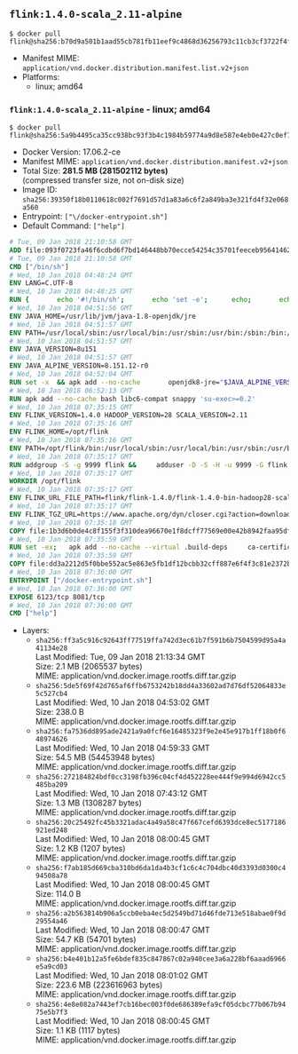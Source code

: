 ## `flink:1.4.0-scala_2.11-alpine`

```console
$ docker pull flink@sha256:b70d9a501b1aad55cb781fb11eef9c4868d36256793c11cb3cf3722f4f49c58c
```

-	Manifest MIME: `application/vnd.docker.distribution.manifest.list.v2+json`
-	Platforms:
	-	linux; amd64

### `flink:1.4.0-scala_2.11-alpine` - linux; amd64

```console
$ docker pull flink@sha256:5a9b4495ca35cc938bc93f3b4c1984b59774a9d8e587e4eb0e427c0ef718c006
```

-	Docker Version: 17.06.2-ce
-	Manifest MIME: `application/vnd.docker.distribution.manifest.v2+json`
-	Total Size: **281.5 MB (281502112 bytes)**  
	(compressed transfer size, not on-disk size)
-	Image ID: `sha256:39350f18b0110618c002f7691d57d1a83a6c6f2a849ba3e321fd4f32e068a560`
-	Entrypoint: `["\/docker-entrypoint.sh"]`
-	Default Command: `["help"]`

```dockerfile
# Tue, 09 Jan 2018 21:10:58 GMT
ADD file:093f0723fa46f6cdbd6f7bd146448bb70ecce54254c35701feeceb956414622f in / 
# Tue, 09 Jan 2018 21:10:58 GMT
CMD ["/bin/sh"]
# Wed, 10 Jan 2018 04:48:24 GMT
ENV LANG=C.UTF-8
# Wed, 10 Jan 2018 04:48:25 GMT
RUN { 		echo '#!/bin/sh'; 		echo 'set -e'; 		echo; 		echo 'dirname "$(dirname "$(readlink -f "$(which javac || which java)")")"'; 	} > /usr/local/bin/docker-java-home 	&& chmod +x /usr/local/bin/docker-java-home
# Wed, 10 Jan 2018 04:51:56 GMT
ENV JAVA_HOME=/usr/lib/jvm/java-1.8-openjdk/jre
# Wed, 10 Jan 2018 04:51:57 GMT
ENV PATH=/usr/local/sbin:/usr/local/bin:/usr/sbin:/usr/bin:/sbin:/bin:/usr/lib/jvm/java-1.8-openjdk/jre/bin:/usr/lib/jvm/java-1.8-openjdk/bin
# Wed, 10 Jan 2018 04:51:57 GMT
ENV JAVA_VERSION=8u151
# Wed, 10 Jan 2018 04:51:57 GMT
ENV JAVA_ALPINE_VERSION=8.151.12-r0
# Wed, 10 Jan 2018 04:52:04 GMT
RUN set -x 	&& apk add --no-cache 		openjdk8-jre="$JAVA_ALPINE_VERSION" 	&& [ "$JAVA_HOME" = "$(docker-java-home)" ]
# Wed, 10 Jan 2018 06:52:13 GMT
RUN apk add --no-cache bash libc6-compat snappy 'su-exec>=0.2'
# Wed, 10 Jan 2018 07:35:15 GMT
ENV FLINK_VERSION=1.4.0 HADOOP_VERSION=28 SCALA_VERSION=2.11
# Wed, 10 Jan 2018 07:35:16 GMT
ENV FLINK_HOME=/opt/flink
# Wed, 10 Jan 2018 07:35:16 GMT
ENV PATH=/opt/flink/bin:/usr/local/sbin:/usr/local/bin:/usr/sbin:/usr/bin:/sbin:/bin:/usr/lib/jvm/java-1.8-openjdk/jre/bin:/usr/lib/jvm/java-1.8-openjdk/bin
# Wed, 10 Jan 2018 07:35:17 GMT
RUN addgroup -S -g 9999 flink &&     adduser -D -S -H -u 9999 -G flink -h $FLINK_HOME flink
# Wed, 10 Jan 2018 07:35:17 GMT
WORKDIR /opt/flink
# Wed, 10 Jan 2018 07:35:17 GMT
ENV FLINK_URL_FILE_PATH=flink/flink-1.4.0/flink-1.4.0-bin-hadoop28-scala_2.11.tgz
# Wed, 10 Jan 2018 07:35:17 GMT
ENV FLINK_TGZ_URL=https://www.apache.org/dyn/closer.cgi?action=download&filename=flink/flink-1.4.0/flink-1.4.0-bin-hadoop28-scala_2.11.tgz FLINK_ASC_URL=https://www.apache.org/dist/flink/flink-1.4.0/flink-1.4.0-bin-hadoop28-scala_2.11.tgz.asc
# Wed, 10 Jan 2018 07:35:18 GMT
COPY file:1b3d6b0de4c8f155f3f310dea96670e1f8dcff77569e00e42b8942faa95df302 in /KEYS 
# Wed, 10 Jan 2018 07:35:59 GMT
RUN set -ex;   apk add --no-cache --virtual .build-deps     ca-certificates     gnupg     openssl     tar   ;     wget -nv -O flink.tgz "$FLINK_TGZ_URL";   wget -nv -O flink.tgz.asc "$FLINK_ASC_URL";     export GNUPGHOME="$(mktemp -d)";   gpg --import /KEYS;   gpg --batch --verify flink.tgz.asc flink.tgz;   rm -rf "$GNUPGHOME" flink.tgz.asc;     tar -xf flink.tgz --strip-components=1;   rm flink.tgz;     apk del .build-deps;     chown -R flink:flink .;
# Wed, 10 Jan 2018 07:35:59 GMT
COPY file:dd3a2212d5f0bbe552ac5e863e5fb1df12bcbb32cff887e6f4f3c81e2372b6c1 in / 
# Wed, 10 Jan 2018 07:36:00 GMT
ENTRYPOINT ["/docker-entrypoint.sh"]
# Wed, 10 Jan 2018 07:36:00 GMT
EXPOSE 6123/tcp 8081/tcp
# Wed, 10 Jan 2018 07:36:00 GMT
CMD ["help"]
```

-	Layers:
	-	`sha256:ff3a5c916c92643ff77519ffa742d3ec61b7f591b6b7504599d95a4a41134e28`  
		Last Modified: Tue, 09 Jan 2018 21:13:34 GMT  
		Size: 2.1 MB (2065537 bytes)  
		MIME: application/vnd.docker.image.rootfs.diff.tar.gzip
	-	`sha256:5de5f69f42d765af6ffb6753242b18dd4a33602ad7d76df52064833e5c527cb4`  
		Last Modified: Wed, 10 Jan 2018 04:53:02 GMT  
		Size: 238.0 B  
		MIME: application/vnd.docker.image.rootfs.diff.tar.gzip
	-	`sha256:fa7536dd895ade2421a9a0fcf6e16485323f9e2e45e917b1ff18b0f648974626`  
		Last Modified: Wed, 10 Jan 2018 04:59:33 GMT  
		Size: 54.5 MB (54453948 bytes)  
		MIME: application/vnd.docker.image.rootfs.diff.tar.gzip
	-	`sha256:272184824bdf0cc3198fb396c04cf4d452228ee444f9e994d6942cc5485ba209`  
		Last Modified: Wed, 10 Jan 2018 07:43:12 GMT  
		Size: 1.3 MB (1308287 bytes)  
		MIME: application/vnd.docker.image.rootfs.diff.tar.gzip
	-	`sha256:20c25492fc45b3321adac4a49a58c47f667cefd6393dce8ec5177186921ed248`  
		Last Modified: Wed, 10 Jan 2018 08:00:45 GMT  
		Size: 1.2 KB (1207 bytes)  
		MIME: application/vnd.docker.image.rootfs.diff.tar.gzip
	-	`sha256:f7ab185d669cba310bd6da1da4b3cf1c6c4c704dbc40d3393d0300c494508a78`  
		Last Modified: Wed, 10 Jan 2018 08:00:45 GMT  
		Size: 114.0 B  
		MIME: application/vnd.docker.image.rootfs.diff.tar.gzip
	-	`sha256:a2b563814b906a5ccb0eba4ec5d2549bd71d46fde713e518abae0f9d29554a46`  
		Last Modified: Wed, 10 Jan 2018 08:00:47 GMT  
		Size: 54.7 KB (54701 bytes)  
		MIME: application/vnd.docker.image.rootfs.diff.tar.gzip
	-	`sha256:b4e401b12a5fe6bdef835c847867c02a940cee3a6a228bf6aaad6966e5a9cd03`  
		Last Modified: Wed, 10 Jan 2018 08:01:02 GMT  
		Size: 223.6 MB (223616963 bytes)  
		MIME: application/vnd.docker.image.rootfs.diff.tar.gzip
	-	`sha256:4e8e082a7443ef7cb16bec003f0de686389efa9cf05dcbc77b067b9475e5b7f3`  
		Last Modified: Wed, 10 Jan 2018 08:00:45 GMT  
		Size: 1.1 KB (1117 bytes)  
		MIME: application/vnd.docker.image.rootfs.diff.tar.gzip
